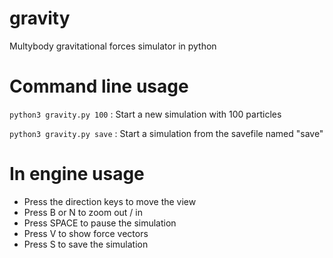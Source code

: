 # gravity
Multybody gravitational forces simulator in python

# Command line usage
`python3 gravity.py 100` : Start a new simulation with 100 particles

`python3 gravity.py save` : Start a simulation from the savefile named "save"

# In engine usage
- Press the direction keys to move the view
- Press B or N to zoom out / in
- Press SPACE to pause the simulation
- Press V to show force vectors
- Press S to save the simulation
